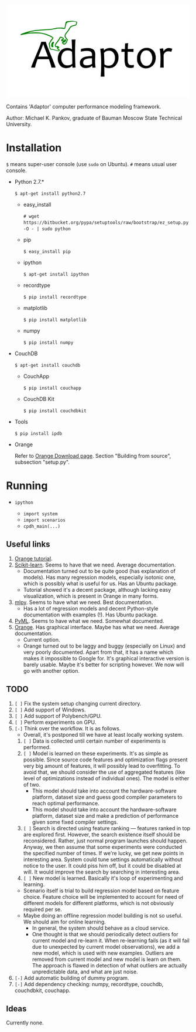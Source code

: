 ![logo](/doc/pictures/logo.png?raw=true)

Contains 'Adaptor' computer performance modeling framework.

Author: Michael K. Pankov, graduate of Bauman Moscow State Technical University.


# Installation

`$` means super-user console (use `sudo` on Ubuntu). `#` means usual user console.

* Python 2.7.*

  `$ apt-get install python2.7`

    * easy_install

      `# wget https://bitbucket.org/pypa/setuptools/raw/bootstrap/ez_setup.py -O - | sudo python`

    * pip

      `$ easy_install pip`

    * ipython

      `$ apt-get install ipython`

    * recordtype

      `$ pip install recordtype`

    * matplotlib

      `$ pip install matplotlib`

    * numpy

      `$ pip install numpy`

* CouchDB

  `$ apt-get install couchdb`

    * CouchApp

      `$ pip install couchapp`

    * CouchDB Kit

      `$ pip install couchdbkit`

* Tools

  `$ pip install ipdb`

* Orange

  Refer to [Orange Download page](http://orange.biolab.si/download/). Section "Building from source", subsection "setup.py".

# Running

* `ipython`

    * `import system`
    * `import scenarios`
    * `cpdh_main(...)`


## Useful links ##

1. [Orange tutorial](http://wiki.sdakak.com/ml:getting-started-with-orange).
1. [Scikit-learn](http://scikit-learn.org/stable/#). Seems to have that we need. Average documentation.
	* Documentation turned out to be quite good (has explanation of models). Has many regression models, especially isotonic one, which is possibly what is useful for us. Has an Ubuntu package.
	* Tutorial showed it's a decent package, although lacking easy visualization, which is present in Orange in many forms.
1. [mlpy](http://mlpy.sourceforge.net/). Seems to have what we need. Best documentation.
	* Has a lot of regression models and decent Python-style documentation with examples (!). Has Ubuntu package.
1. [PyML](http://pyml.sourceforge.net/). Seems to have what we need. Somewhat documented.
1. [Orange](http://orange.biolab.si/). Has graphical interface. Maybe has what we need. Average documentation.
	* Current option.
	* Orange turned out to be laggy and buggy (especially on Linux) and very poorly documented. Apart from that, it has a name which makes it impossible to Google for. It's graphical interactive version is barely usable. Maybe it's better for scripting however. We now will go with another option.

## TODO ##
1. `[ ]` Fix the system setup changing current directory.
1. `[ ]` Add support of Windows.
1. `[ ]` Add support of Polybench/GPU.
1. `[ ]` Perform experiments on GPU.
1. `[-]` Think over the workflow. It is as follows.
	* Overall, it's postponed till we have at least locally working system.
	1. `[ ]` Data is collected until certain number of experiments is performed.
	1. `[ ]` Model is learned on these experiments. It's as simple as possible. Since source code features and optimization flags present very big amount of features, it will possibly lead to overfitting. To avoid that, we should consider the use of aggregated features (like level of optimizations instead of individual ones). The model is either of two.
		* This model should take into account the hardware-software platform, dataset size and guess good compiler parameters to reach optimal performance.
		* This model should take into account the hardware-software platform, dataset size and make a prediction of performance given some fixed compiler settings.
	1. `[ ]` Search is directed using feature ranking — features ranked in top are explored first. However, the search existence itself should be reconsidered. Rather, just normal program launches should happen. Anyway, we then assume that some experiments were conducted the specified number of times. If we're lucky, we get new points in interesting area. System could tune settings automatically without notice to the user. It could piss him off, but it could be disabled at will. It would improve the search by searching in interesting area.
	1. `[ ]` New model is learned. Basically it's loop of experimenting and learning.
	* Scenario itself is trial to build regression model based on feature choice. Feature choice will be implemented to account for need of different models for different platforms, which is not obviously required per se.
	* Maybe doing an offline regression model building is not so useful. We should aim for online learning.
		* In general, the system should behave as a cloud service.
		* One thought is that we should periodically detect outliers for current model and re-learn it. When re-learning fails (as it will fail due to unexpected by current model observations), we add a new model, which is used with new examples. Outliers are removed from current model and new model is learn on them. The approach is flawed in detection of what outliers are actually unpredictable data, and what are just noise.
1. `[-]` Add automatic building of dummy program.
1. `[-]` Add dependency checking: numpy, recordtype, couchdb, couchdbkit, couchapp.

## Ideas ##

Currently none.
